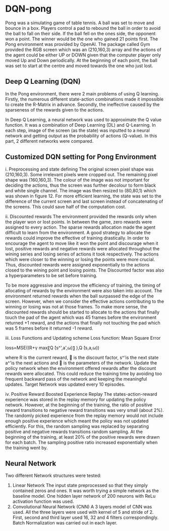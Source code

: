 # DQN-pong
Pong was a simulating game of table tennis. A ball was set to move and bounce in a box. Players control a pad to rebound the ball in order to avoid the ball to fall on their side. If the ball fell on the ones side, the opponent won a point. The winner would be the one who gained 21 points first.
The Pong environment was provided by OpenAI. The package called Gym provided the RGB screen which was an (210,160,3) array and the actions of the agent could be either UP or DOWN given that the computer player only moved Up and Down periodically. At the beginning of each point, the ball was set to start at the centre and moved towards the one who just lost. 

## Deep Q Learning (DQN)
In the Pong environment, there were 2 main problems of using Q learning. Firstly, the numerous different state-action combinations made it impossible to create the R-Matrix in advance. Secondly, the ineffective caused by the sparseness of the rewards given to the actions.

In Deep Q Learning, a neural network was used to approximate the Q value function. It was a combination of Deep Learning (DL) and Q-Learning. In each step, image of the screen (as the state) was inputted to a neural network and getting output as the probability of actions (Q-value). In this part, 2 different networks were compared.

## Customized DQN setting for Pong Environment
i. Preprocessing and state defining
The original screen pixel shape was (210,160,3). Some irrelevant pixels were cropped out. The remaining pixel shape was (160,160,3). The colour of the image was not important for deciding the actions, thus the screen was further decolour to form black and white single channel. The image was then resized to (80,80,1) which was shown in figure 12. For more efficient learning, the state was set to the difference of the current screen and last screen instead of concatenating of the screens. This could save half of the computation cost.

ii. Discounted rewards
The environment provided the rewards only when the player won or lost points. In between the game, zero rewards were assigned to every action. The sparse rewards allocation made the agent difficult to learn from the environment. A good strategy to allocate the rewards could improve the effective of training drastically. In order to encourage the agent to move like it won the point and discourage when it lost, positive rewards and negative rewards were allocated throughout the wining series and losing series of actions it took respectively. The actions which were closer to the winning or losing the points were more crucial. Thus, discounted rewards were assigned exponentially to the actions closed to the wining point and losing points. The Discounted factor was also a hyperparameters to be set before training.

To be more aggressive and improve the efficiency of training, the timing of allocating of rewards by the environment were also taken into account. The environment returned rewards when the ball surpassed the edge of the screen. However, when we consider the effective actions contributing to the winning or losing was not at those frames. To make more sense, the discounted rewards should be started to allocate to the actions that finally touch the pad of the agent which was 45 frames before the environment returned +1 reward, and the actions that finally not touching the pad which was 5 frames before it returned -1 reward. 

iii. Loss Functions and Updating scheme
Loss function: Mean Square Error

loss=MSE((R+γ max⁡〖Q ̂(s^',a',ω)〗 ),Q ̂(s,a,ω))

where R is the current reward,  is the discount factor, s^'is the next state a^'is the next actions and  is the parameters of the network. 
Update the policy network when the environment offered rewards after the discount rewards were allocated. This could reduce the training time by avoiding too frequent backward pass of the network and keeping the meaningful updates. Target Network was updated every 10 episodes. 

iv. Positive Reward Boosted Experience Replay
The states-action-reward experience was stored in the replay memory for updating the policy network. However, at the beginning of the training, the ratio of positive reward transitions to negative reward transitions was very small (about 2%). The randomly picked experience from the replay memory would not include enough positive experience which meant the policy was not updated efficiently. For this, the random sampling was replaced by separating positive and negative rewards transitions random sampling. At the beginning of the training, at least 20% of the positive rewards were drawn for each batch. The sampling positive ratio increased exponentially when the training went by. 

## Neural Network

Two different Network structures were tested:
1.	Linear Network
The input state preprocessed so that they simply contained zeros and ones. It was worth trying a simple network as the baseline model. One hidden layer network of 200 neurons with ReLu activation function was used.
2.	Convolutional Neural Network (CNN)
A 3 layers model of CNN was used. All the three layers were used with kernel of 5 and stride of 2. First, second and third layer used 16, 32 and 4 filters correspondingly. Batch Normalization was carried out in each layer. 

